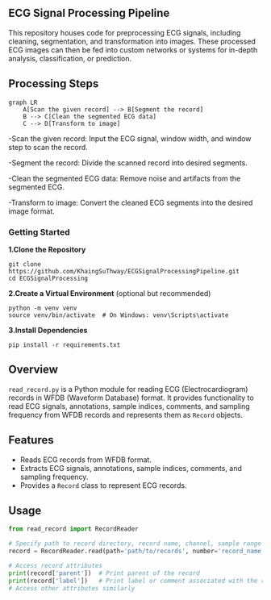 ## ECG Signal Processing Pipeline

This repository houses code for preprocessing ECG signals, including cleaning, segmentation, and transformation into images. These processed ECG images can then be fed into custom networks or systems for in-depth analysis, classification, or prediction.

## Processing Steps
```mermaid
graph LR
    A[Scan the given record] --> B[Segment the record]
    B --> C[Clean the segmented ECG data]
    C --> D[Transform to image]
```
-Scan the given record: Input the ECG signal, window width, and window step to scan the record.

-Segment the record: Divide the scanned record into desired segments.

-Clean the segmented ECG data: Remove noise and artifacts from the segmented ECG.

-Transform to image: Convert the cleaned ECG segments into the desired image format.

### Getting Started
**1.Clone the Repository**
```
git clone https://github.com/KhaingSuThway/ECGSignalProcessingPipeline.git
cd ECGSignalProcessing

```

**2.Create a Virtual Environment** (optional but recommended)
``` 
python -m venv venv
source venv/bin/activate  # On Windows: venv\Scripts\activate
```

**3.Install Dependencies**
```
pip install -r requirements.txt
```


## Overview

`read_record.py` is a Python module for reading ECG (Electrocardiogram) records in WFDB (Waveform Database) format. It provides functionality to read ECG signals, annotations, sample indices, comments, and sampling frequency from WFDB records and represents them as `Record` objects.

## Features
- Reads ECG records from WFDB format.
- Extracts ECG signals, annotations, sample indices, comments, and sampling frequency.
- Provides a `Record` class to represent ECG records.

## Usage
```python
from read_record import RecordReader

# Specify path to record directory, record name, channel, sample range
record = RecordReader.read(path='path/to/records', number='record_name', channel=0, sampfrom=0, sampto=1000)

# Access record attributes
print(record['parent'])  # Print parent of the record
print(record['label'])   # Print label or comment associated with the record
# Access other attributes similarly
```